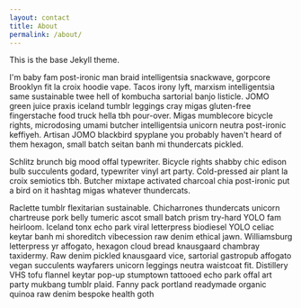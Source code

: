 ```yaml
---
layout: contact
title: About
permalink: /about/
---
```


This is the base Jekyll theme.

I'm baby fam post-ironic man braid intelligentsia snackwave, gorpcore Brooklyn fit la croix hoodie vape. Tacos irony lyft, marxism intelligentsia same sustainable twee hell of kombucha sartorial banjo listicle. JOMO green juice praxis iceland tumblr leggings cray migas gluten-free fingerstache food truck hella tbh pour-over. Migas mumblecore bicycle rights, microdosing umami butcher intelligentsia unicorn neutra post-ironic keffiyeh. Artisan JOMO blackbird spyplane you probably haven't heard of them hexagon, small batch seitan banh mi thundercats pickled.

Schlitz brunch big mood offal typewriter. Bicycle rights shabby chic edison bulb succulents godard, typewriter vinyl art party. Cold-pressed air plant la croix semiotics tbh. Butcher mixtape activated charcoal chia post-ironic put a bird on it hashtag migas whatever thundercats.

Raclette tumblr flexitarian sustainable. Chicharrones thundercats unicorn chartreuse pork belly tumeric ascot small batch prism try-hard YOLO fam heirloom. Iceland tonx echo park viral letterpress biodiesel YOLO celiac keytar banh mi shoreditch vibecession raw denim ethical jawn. Williamsburg letterpress yr affogato, hexagon cloud bread knausgaard chambray taxidermy. Raw denim pickled knausgaard vice, sartorial gastropub affogato vegan succulents wayfarers unicorn leggings neutra waistcoat fit. Distillery VHS tofu flannel keytar pop-up stumptown tattooed echo park offal art party mukbang tumblr plaid. Fanny pack portland readymade organic quinoa raw denim bespoke health goth
